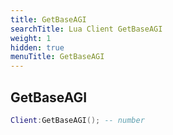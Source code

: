 ```yaml
---
title: GetBaseAGI
searchTitle: Lua Client GetBaseAGI
weight: 1
hidden: true
menuTitle: GetBaseAGI
---
```

## GetBaseAGI
```lua
Client:GetBaseAGI(); -- number
```